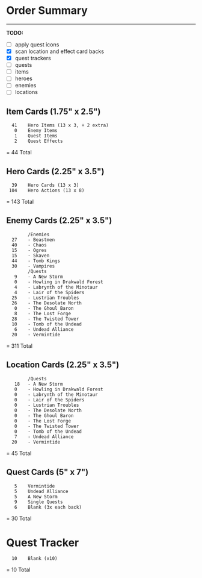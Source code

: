 
# Order Summary
----

**TODO:**
- [ ] apply quest icons
- [x] scan location and effect card backs
- [x] quest trackers
- [ ] quests
- [ ] items
- [ ] heroes
- [ ] enemies
- [ ] locations

## Item Cards (1.75" x 2.5")
	  41	Hero Items (13 x 3, + 2 extra)
	   0	Enemy Items
	   1	Quest Items
	   2	Quest Effects
   =  44	Total
	
## Hero Cards (2.25" x 3.5")
	  39	Hero Cards (13 x 3)
	 104	Hero Actions (13 x 8)
   = 143	Total

## Enemy Cards (2.25" x 3.5")
			/Enemies
	  27	- Beastmen
	  40	- Chaos
	  15	- Ogres
	  15	- Skaven
	  44	- Tomb Kings
	  30	- Vampires
			/Quests
	   9	- A New Storm
	   0	- Howling in Drakwald Forest
	   4	- Labrynth of the Minotaur
	   4	- Lair of the Spiders
	  25	- Lustrian Troubles
	  26	- The Desolate North
	   0	- The Ghoul Baron
	   8	- The Lost Forge
	  28	- The Twisted Tower
	  10	- Tomb of the Undead
	   6	- Undead Alliance
	  20	- Vermintide
   = 311	Total

## Location Cards (2.25" x 3.5")
			/Quests
	   18	- A New Storm
	   0	- Howling in Drakwald Forest
	   0	- Labrynth of the Minotaur
	   0	- Lair of the Spiders
	   0	- Lustrian Troubles
	   0	- The Desolate North
	   0	- The Ghoul Baron
	   0	- The Lost Forge
	   0	- The Twisted Tower
	   0	- Tomb of the Undead
	   7	- Undead Alliance
	  20	- Vermintide
   =  45	Total

## Quest Cards (5" x 7")
	   5	Vermintide
	   5	Undead Alliance
	   5 	A New Storm
	   9	Single Quests
	   6	Blank (3x each back)
   =  30    Total

# Quest Tracker
	  10	Blank (x10)
   =  10    Total
